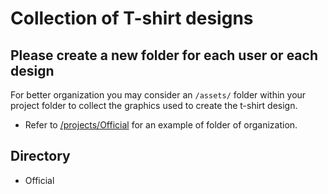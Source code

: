 # Collection of T-shirt designs
Please create a new folder for each user or each design
---
For better organization you may consider an `/assets/` folder within your project folder to collect the graphics used to create the t-shirt design.
- Refer to [/projects/Official](https://github.com/particlcommunity/pops/pop-0002/projects/Official) for an example of folder of organization.
## Directory
- Official
